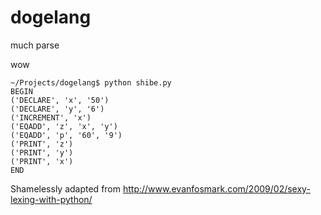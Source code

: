 dogelang
========

much parse

wow

    ~/Projects/dogelang$ python shibe.py 
    BEGIN
    ('DECLARE', 'x', '50')
    ('DECLARE', 'y', '6')
    ('INCREMENT', 'x')
    ('EQADD', 'z', 'x', 'y')
    ('EQADD', 'p', '60', '9')
    ('PRINT', 'z')
    ('PRINT', 'y')
    ('PRINT', 'x')
    END


Shamelessly adapted from http://www.evanfosmark.com/2009/02/sexy-lexing-with-python/
